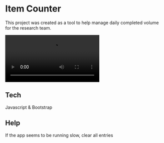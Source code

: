 
# Item Counter

This project was created as a tool to help manage daily completed volume for the research team.

![](counter-demo.mp4)

## Tech
Javascript & Bootstrap


## Help
If the app seems to be running slow, clear all entries 
